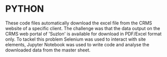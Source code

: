 # PYTHON
These code files automatically download the excel file from the CRMS website of a specific client. The challenge was that the data output on the CRMS web portal of 'Suzlon' is available for download in PDF/Excel format only. To tackel this problem Selenium was used to interact with site elements, Jupyter Notebook was used to write code and analyse the downloaded data from the master sheet.
